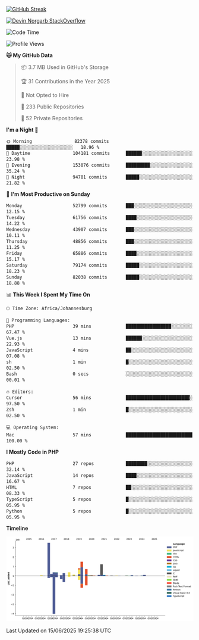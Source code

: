 
[![GitHub Streak](http://github-readme-streak-stats.herokuapp.com?user=DevinNorgarb&date_format=M%20j%5B%2C%20Y%5D)]()


[![Devin Norgarb StackOverflow](https://github-readme-stackoverflow.vercel.app/?userID=4993755)](https://stackoverflow.com/users/4993755/devin-norgarb)

<!--START_SECTION:waka-->
![Code Time](http://img.shields.io/badge/Code%20Time-9%2C309%20hrs%2036%20mins-blue)

![Profile Views](http://img.shields.io/badge/Profile%20Views-0-blue)

**🐱 My GitHub Data** 

> 📦 3.7 MB Used in GitHub's Storage 
 > 
> 🏆 31 Contributions in the Year 2025
 > 
> 🚫 Not Opted to Hire
 > 
> 📜 233 Public Repositories 
 > 
> 🔑 52 Private Repositories 
 > 
**I'm a Night 🦉** 

```text
🌞 Morning                82378 commits       █████░░░░░░░░░░░░░░░░░░░░   18.96 % 
🌆 Daytime                104181 commits      ██████░░░░░░░░░░░░░░░░░░░   23.98 % 
🌃 Evening                153076 commits      █████████░░░░░░░░░░░░░░░░   35.24 % 
🌙 Night                  94781 commits       █████░░░░░░░░░░░░░░░░░░░░   21.82 % 
```
📅 **I'm Most Productive on Sunday** 

```text
Monday                   52799 commits       ███░░░░░░░░░░░░░░░░░░░░░░   12.15 % 
Tuesday                  61756 commits       ████░░░░░░░░░░░░░░░░░░░░░   14.22 % 
Wednesday                43907 commits       ███░░░░░░░░░░░░░░░░░░░░░░   10.11 % 
Thursday                 48856 commits       ███░░░░░░░░░░░░░░░░░░░░░░   11.25 % 
Friday                   65886 commits       ████░░░░░░░░░░░░░░░░░░░░░   15.17 % 
Saturday                 79174 commits       █████░░░░░░░░░░░░░░░░░░░░   18.23 % 
Sunday                   82038 commits       █████░░░░░░░░░░░░░░░░░░░░   18.88 % 
```


📊 **This Week I Spent My Time On** 

```text
🕑︎ Time Zone: Africa/Johannesburg

💬 Programming Languages: 
PHP                      39 mins             █████████████████░░░░░░░░   67.47 % 
Vue.js                   13 mins             ██████░░░░░░░░░░░░░░░░░░░   22.93 % 
JavaScript               4 mins              ██░░░░░░░░░░░░░░░░░░░░░░░   07.08 % 
sh                       1 min               █░░░░░░░░░░░░░░░░░░░░░░░░   02.50 % 
Bash                     0 secs              ░░░░░░░░░░░░░░░░░░░░░░░░░   00.01 % 

🔥 Editors: 
Cursor                   56 mins             ████████████████████████░   97.50 % 
Zsh                      1 min               █░░░░░░░░░░░░░░░░░░░░░░░░   02.50 % 

💻 Operating System: 
Mac                      57 mins             █████████████████████████   100.00 % 
```

**I Mostly Code in PHP** 

```text
PHP                      27 repos            ████████░░░░░░░░░░░░░░░░░   32.14 % 
JavaScript               14 repos            ████░░░░░░░░░░░░░░░░░░░░░   16.67 % 
HTML                     7 repos             ██░░░░░░░░░░░░░░░░░░░░░░░   08.33 % 
TypeScript               5 repos             █░░░░░░░░░░░░░░░░░░░░░░░░   05.95 % 
Python                   5 repos             █░░░░░░░░░░░░░░░░░░░░░░░░   05.95 % 
```



**Timeline**

![Lines of Code chart](https://raw.githubusercontent.com/DevinNorgarb/DevinNorgarb/main/assets/bar_graph.png)


 Last Updated on 15/06/2025 19:25:38 UTC
<!--END_SECTION:waka-->

